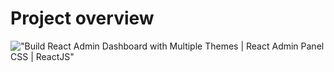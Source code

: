 # Project overview


!["Build React Admin Dashboard with Multiple Themes | React Admin Panel CSS | ReactJS"](https://drive.google.com/file/d/12xZSJrYtONQ4kfl2qRv5-aV2XVO-FWkS/view?usp=sharing "Build React Admin Dashboard with Multiple Themes | React Admin Panel CSS | ReactJS")